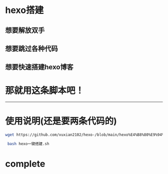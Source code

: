 # hexo搭建
## 想要解放双手
## 想要跳过各种代码
## 想要快速搭建hexo博客
# 那就用这条脚本吧！
---
# 使用说明(还是要两条代码的)
 ```sh
 wget https://github.com/xuxian2102/hexo-/blob/main/hexo%E4%B8%80%E9%94%AE%E6%90%AD%E5%BB%BA.sh 
```
```sh
 bash hexo一键搭建.sh
```
# complete
